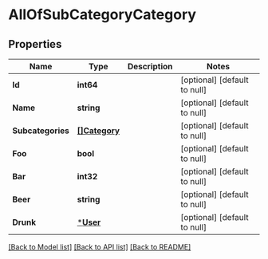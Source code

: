 # AllOfSubCategoryCategory

## Properties
Name | Type | Description | Notes
------------ | ------------- | ------------- | -------------
**Id** | **int64** |  | [optional] [default to null]
**Name** | **string** |  | [optional] [default to null]
**Subcategories** | [**[]Category**](Category.md) |  | [optional] [default to null]
**Foo** | **bool** |  | [optional] [default to null]
**Bar** | **int32** |  | [optional] [default to null]
**Beer** | **string** |  | [optional] [default to null]
**Drunk** | [***User**](User.md) |  | [optional] [default to null]

[[Back to Model list]](../README.md#documentation-for-models) [[Back to API list]](../README.md#documentation-for-api-endpoints) [[Back to README]](../README.md)


